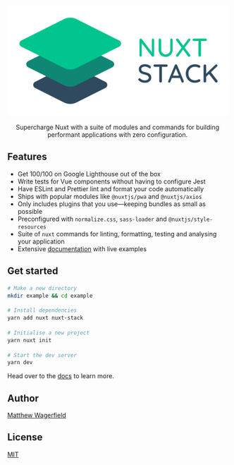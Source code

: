 <p align="center"><img width="500" src="assets/banner.png"/></p>

<p align="center" style="max-width:500px;">Supercharge Nuxt with a suite of modules and commands for building performant applications with zero configuration.</p>

## Features

- Get 100/100 on Google Lighthouse out of the box
- Write tests for Vue components without having to configure Jest
- Have ESLint and Prettier lint and format your code automatically
- Ships with popular modules like `@nuxtjs/pwa` and `@nuxtjs/axios`
- Only includes plugins that you use—keeping bundles as small as possible
- Preconfigured with `normalize.css`, `sass-loader` and `@nuxtjs/style-resources`
- Suite of `nuxt` commands for linting, formatting, testing and analysing your application
- Extensive [documentation](https://nuxtstack.org) with live examples

## Get started

```bash
# Make a new directory
mkdir example && cd example

# Install dependencies
yarn add nuxt nuxt-stack

# Initialise a new project
yarn nuxt init

# Start the dev server
yarn dev
```

Head over to the [docs](https://nuxtstack.org) to learn more.

## Author

[Matthew Wagerfield](https://github.com/wagerfield)

## License

[MIT](https://github.com/wagerfield/nuxt-stack/blob/master/license)
